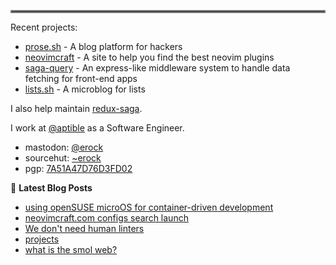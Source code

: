 <hr style="border:2px solid gray"> </hr>

Recent projects:

- [prose.sh](https://prose.sh) - A blog platform for hackers
- [neovimcraft](https://neovimcraft.com) - A site to help you find the best
  neovim plugins
- [saga-query](https://github.com/redux-saga/saga-query) - An express-like
  middleware system to handle data fetching for front-end apps
- [lists.sh](https://lists.sh) - A microblog for lists

I also help maintain [redux-saga](https://github.com/redux-saga).

I work at [@aptible](https://aptible.com) as a Software Engineer.

- mastodon: [@erock](https://fosstodon.org/@erock)
- sourcehut: [~erock](https://git.sr.ht/~erock)
- pgp: [7A51A47D76D3FD02](https://erock.io/publickey.txt)

📕 **Latest Blog Posts**

<!-- BLOG-POST-LIST:START -->
- [using openSUSE microOS for container-driven development](https://bower.sh/opensuse-microos-container-dev)
- [neovimcraft.com configs search launch](https://bower.sh/neovimcraft-configs-search)
- [We don&#39;t need human linters](https://bower.sh/human-linting)
- [projects](https://bower.sh/projects)
- [what is the smol web?](https://bower.sh/what-is-the-smol-web)
<!-- BLOG-POST-LIST:END -->
